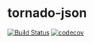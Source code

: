 # tornado-json
[![Build Status](https://travis-ci.org/sugarush/tornado-json.svg?branch=master)](https://travis-ci.org/sugarush/tornado-json)
[![codecov](https://codecov.io/gh/sugarush/tornado-json/branch/master/graph/badge.svg)](https://codecov.io/gh/sugarush/tornado-json)
